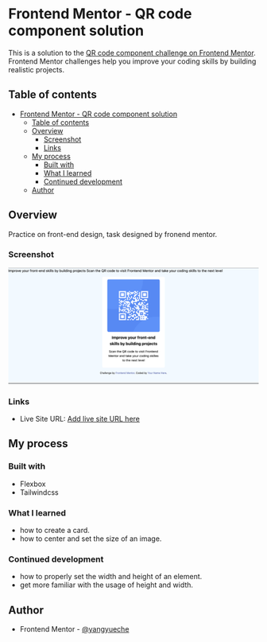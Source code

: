 # Frontend Mentor - QR code component solution

This is a solution to the [QR code component challenge on Frontend Mentor](https://www.frontendmentor.io/challenges/qr-code-component-iux_sIO_H). Frontend Mentor challenges help you improve your coding skills by building realistic projects.

## Table of contents

- [Frontend Mentor - QR code component solution](#frontend-mentor---qr-code-component-solution)
  - [Table of contents](#table-of-contents)
  - [Overview](#overview)
    - [Screenshot](#screenshot)
    - [Links](#links)
  - [My process](#my-process)
    - [Built with](#built-with)
    - [What I learned](#what-i-learned)
    - [Continued development](#continued-development)
  - [Author](#author)

## Overview

Practice on front-end design, task designed by fronend mentor.

### Screenshot

![screenshote of my solution](/images/CleanShot%202023-02-02%20at%2010.57.35@2x.png)

### Links

- Live Site URL: [Add live site URL here](https://qr-code-component-main-silk-seven.vercel.app/)

## My process

### Built with

- Flexbox
- Tailwindcss

### What I learned

- how to create a card.
- how to center and set the size of an image.

### Continued development

- how to properly set the width and height of an element.
- get more familiar with the usage of height and width.

## Author

- Frontend Mentor - [@yangyueche](https://www.frontendmentor.io/profile/yangyueche)
